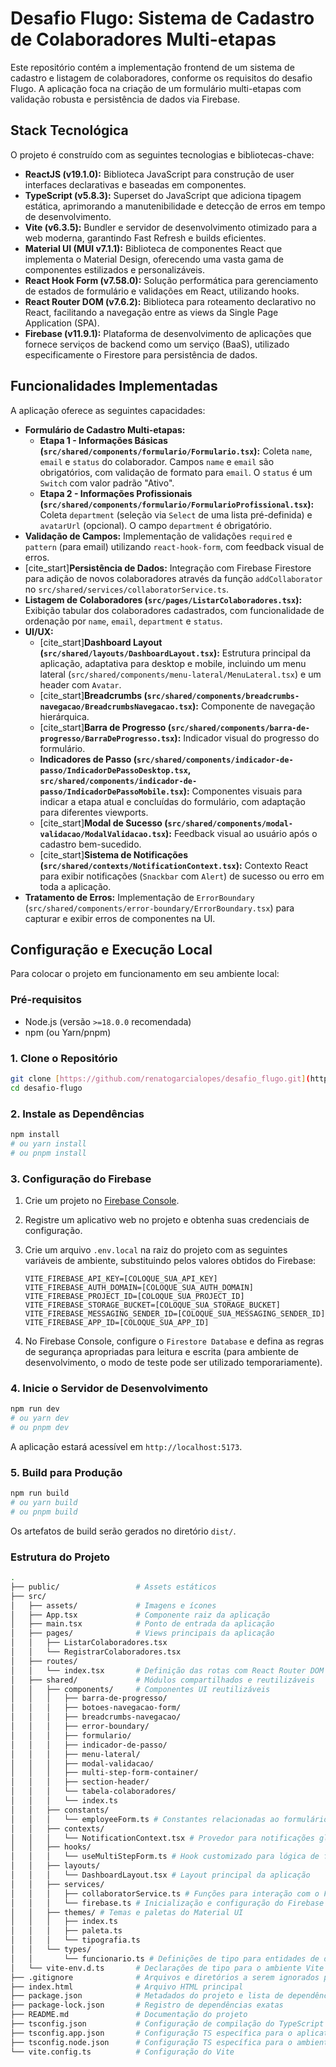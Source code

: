 # Desafio Flugo: Sistema de Cadastro de Colaboradores Multi-etapas

Este repositório contém a implementação frontend de um sistema de cadastro e listagem de colaboradores, conforme os requisitos do desafio Flugo. A aplicação foca na criação de um formulário multi-etapas com validação robusta e persistência de dados via Firebase.

## Stack Tecnológica

O projeto é construído com as seguintes tecnologias e bibliotecas-chave:

* **ReactJS (v19.1.0):** Biblioteca JavaScript para construção de user interfaces declarativas e baseadas em componentes.
* **TypeScript (v5.8.3):** Superset do JavaScript que adiciona tipagem estática, aprimorando a manutenibilidade e detecção de erros em tempo de desenvolvimento.
* **Vite (v6.3.5):** Bundler e servidor de desenvolvimento otimizado para a web moderna, garantindo Fast Refresh e builds eficientes.
* **Material UI (MUI v7.1.1):** Biblioteca de componentes React que implementa o Material Design, oferecendo uma vasta gama de componentes estilizados e personalizáveis.
* **React Hook Form (v7.58.0):** Solução performática para gerenciamento de estados de formulário e validações em React, utilizando hooks.
* **React Router DOM (v7.6.2):** Biblioteca para roteamento declarativo no React, facilitando a navegação entre as views da Single Page Application (SPA).
* **Firebase (v11.9.1):** Plataforma de desenvolvimento de aplicações que fornece serviços de backend como um serviço (BaaS), utilizado especificamente o Firestore para persistência de dados.

## Funcionalidades Implementadas

A aplicação oferece as seguintes capacidades:

* **Formulário de Cadastro Multi-etapas:**
    * **Etapa 1 - Informações Básicas (`src/shared/components/formulario/Formulario.tsx`):** Coleta `name`, `email` e `status` do colaborador. Campos `name` e `email` são obrigatórios, com validação de formato para `email`. O `status` é um `Switch` com valor padrão "Ativo".
    * **Etapa 2 - Informações Profissionais (`src/shared/components/formulario/FormularioProfissional.tsx`):** Coleta `department` (seleção via `Select` de uma lista pré-definida) e `avatarUrl` (opcional). O campo `department` é obrigatório.
* **Validação de Campos:** Implementação de validações `required` e `pattern` (para email) utilizando `react-hook-form`, com feedback visual de erros.
* [cite_start]**Persistência de Dados:** Integração com Firebase Firestore para adição de novos colaboradores através da função `addCollaborator` no `src/shared/services/collaboratorService.ts`. 
* **Listagem de Colaboradores (`src/pages/ListarColaboradores.tsx`):** Exibição tabular dos colaboradores cadastrados, com funcionalidade de ordenação por `name`, `email`, `department` e `status`.
* **UI/UX:**
    * [cite_start]**Dashboard Layout (`src/shared/layouts/DashboardLayout.tsx`):** Estrutura principal da aplicação, adaptativa para desktop e mobile, incluindo um menu lateral (`src/shared/components/menu-lateral/MenuLateral.tsx`) e um header com `Avatar`. 
    * [cite_start]**Breadcrumbs (`src/shared/components/breadcrumbs-navegacao/BreadcrumbsNavegacao.tsx`):** Componente de navegação hierárquica. 
    * [cite_start]**Barra de Progresso (`src/shared/components/barra-de-progresso/BarraDeProgresso.tsx`):** Indicador visual do progresso do formulário. 
    * **Indicadores de Passo (`src/shared/components/indicador-de-passo/IndicadorDePassoDesktop.tsx`, `src/shared/components/indicador-de-passo/IndicadorDePassoMobile.tsx`):** Componentes visuais para indicar a etapa atual e concluídas do formulário, com adaptação para diferentes viewports.
    * [cite_start]**Modal de Sucesso (`src/shared/components/modal-validacao/ModalValidacao.tsx`):** Feedback visual ao usuário após o cadastro bem-sucedido. 
    * [cite_start]**Sistema de Notificações (`src/shared/contexts/NotificationContext.tsx`):** Contexto React para exibir notificações (`Snackbar` com `Alert`) de sucesso ou erro em toda a aplicação. 
* **Tratamento de Erros:** Implementação de `ErrorBoundary` (`src/shared/components/error-boundary/ErrorBoundary.tsx`) para capturar e exibir erros de componentes na UI.

## Configuração e Execução Local

Para colocar o projeto em funcionamento em seu ambiente local:

### Pré-requisitos

* Node.js (versão `>=18.0.0` recomendada)
* npm (ou Yarn/pnpm)

### 1. Clone o Repositório

```bash
git clone [https://github.com/renatogarcialopes/desafio_flugo.git](https://github.com/renatogarcialopes/desafio_flugo.git)
cd desafio-flugo
```

### 2. Instale as Dependências

```bash
npm install
# ou yarn install
# ou pnpm install
```


### 3. Configuração do Firebase

1.  Crie um projeto no [Firebase Console](https://console.firebase.google.com/).
2.  Registre um aplicativo web no projeto e obtenha suas credenciais de configuração.
3.  Crie um arquivo `.env.local` na raiz do projeto com as seguintes variáveis de ambiente, substituindo pelos valores obtidos do Firebase:

    ```dotenv
    VITE_FIREBASE_API_KEY=[COLOQUE_SUA_API_KEY]
    VITE_FIREBASE_AUTH_DOMAIN=[COLOQUE_SUA_AUTH_DOMAIN]
    VITE_FIREBASE_PROJECT_ID=[COLOQUE_SUA_PROJECT_ID]
    VITE_FIREBASE_STORAGE_BUCKET=[COLOQUE_SUA_STORAGE_BUCKET]
    VITE_FIREBASE_MESSAGING_SENDER_ID=[COLOQUE_SUA_MESSAGING_SENDER_ID]
    VITE_FIREBASE_APP_ID=[COLOQUE_SUA_APP_ID]
    ```
4.  No Firebase Console, configure o `Firestore Database` e defina as regras de segurança apropriadas para leitura e escrita (para ambiente de desenvolvimento, o modo de teste pode ser utilizado temporariamente).

### 4. Inicie o Servidor de Desenvolvimento

```bash
npm run dev
# ou yarn dev
# ou pnpm dev
```

A aplicação estará acessível em `http://localhost:5173`.

### 5. Build para Produção

```bash
npm run build
# ou yarn build
# ou pnpm build
```
Os artefatos de build serão gerados no diretório `dist/`.

### Estrutura do Projeto

```bash
.
├── public/                 # Assets estáticos
├── src/
│   ├── assets/             # Imagens e ícones
│   ├── App.tsx             # Componente raiz da aplicação
│   ├── main.tsx            # Ponto de entrada da aplicação
│   ├── pages/              # Views principais da aplicação
│   │   ├── ListarColaboradores.tsx
│   │   └── RegistrarColaboradores.tsx
│   ├── routes/
│   │   └── index.tsx       # Definição das rotas com React Router DOM
│   ├── shared/             # Módulos compartilhados e reutilizáveis
│   │   ├── components/     # Componentes UI reutilizáveis
│   │   │   ├── barra-de-progresso/
│   │   │   ├── botoes-navegacao-form/
│   │   │   ├── breadcrumbs-navegacao/
│   │   │   ├── error-boundary/
│   │   │   ├── formulario/
│   │   │   ├── indicador-de-passo/
│   │   │   ├── menu-lateral/
│   │   │   ├── modal-validacao/
│   │   │   ├── multi-step-form-container/
│   │   │   ├── section-header/
│   │   │   └── tabela-colaboradores/
│   │   │   └── index.ts
│   │   ├── constants/
│   │   │   └── employeeForm.ts # Constantes relacionadas ao formulário de colaborador
│   │   ├── contexts/
│   │   │   └── NotificationContext.tsx # Provedor para notificações globais
│   │   ├── hooks/
│   │   │   └── useMultiStepForm.ts # Hook customizado para lógica de formulário multi-etapas
│   │   ├── layouts/
│   │   │   └── DashboardLayout.tsx # Layout principal da aplicação
│   │   ├── services/
│   │   │   ├── collaboratorService.ts # Funções para interação com o Firestore
│   │   │   └── firebase.ts # Inicialização e configuração do Firebase
│   │   ├── themes/ # Temas e paletas do Material UI
│   │   │   ├── index.ts
│   │   │   ├── paleta.ts
│   │   │   └── tipografia.ts
│   │   └── types/
│   │       └── funcionario.ts # Definições de tipo para entidades de dados
│   └── vite-env.d.ts       # Declarações de tipo para o ambiente Vite
├── .gitignore              # Arquivos e diretórios a serem ignorados pelo Git
├── index.html              # Arquivo HTML principal
├── package.json            # Metadados do projeto e lista de dependências
├── package-lock.json       # Registro de dependências exatas
├── README.md               # Documentação do projeto
├── tsconfig.json           # Configuração de compilação do TypeScript
├── tsconfig.app.json       # Configuração TS específica para o aplicativo
├── tsconfig.node.json      # Configuração TS específica para o ambiente Node.js
└── vite.config.ts          # Configuração do Vite
```